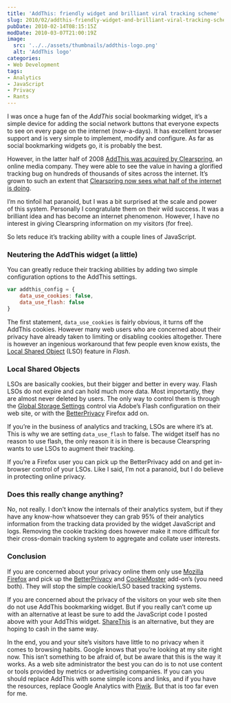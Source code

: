 ```yaml
---
title: 'AddThis: friendly widget and brilliant viral tracking scheme'
slug: 2010/02/addthis-friendly-widget-and-brilliant-viral-tracking-scheme
pubDate: 2010-02-14T08:15:15Z
modDate: 2010-03-07T21:00:19Z
image:
  src: '../../assets/thumbnails/addthis-logo.png'
  alt: 'AddThis logo'
categories:
- Web Development
tags:
- Analytics
- JavaScript
- Privacy
- Rants
---
```


I was once a huge fan of the *AddThis* social bookmarking widget, it’s a simple device for adding the social network buttons that everyone expects to see on every page on the internet (now-a-days). It has excellent browser support and is very simple to implement, modify and configure. As far as social bookmarking widgets go, it is probably the best.

However, in the latter half of 2008 [AddThis was acquired by Clearspring](http://www.reuters.com/article/idUSTRE48T1Q820080930), an online media company. They were able to see the value in having a glorified tracking bug on hundreds of thousands of sites across the internet. It’s grown to such an extent that [Clearspring now sees what half of the internet is doing](http://www.readwriteweb.com/archives/clearspring_now_sees_what_half_of_the_internet_is.php).

I’m no tinfoil hat paranoid, but I was a bit surprised at the scale and power of this system. Personally I congratulate them on their wild success. It was a brilliant idea and has become an internet phenomenon. However, I have no interest in giving Clearspring information on my visitors (for free).

So lets reduce it’s tracking ability with a couple lines of JavaScript.

<!-- more -->

### Neutering the AddThis widget (a little)

You can greatly reduce their tracking abilities by adding two simple configuration options to the AddThis settings.

```javascript
var addthis_config = {
	data_use_cookies: false,
	data_use_flash: false
}
```

The first statement, `data_use_cookies` is fairly obvious, it turns off the AddThis cookies. However many web users who are concerned about their privacy have already taken to limiting or disabling cookies altogether. There is however an ingenious workaround that few people even know exists, the [Local Shared Object](https://en.wikipedia.org/wiki/Local_Shared_Object) (LSO) feature in *Flash*.

### Local Shared Objects

LSOs are basically cookies, but their bigger and better in every way. Flash LSOs do not expire and can hold much more data. Most importantly, they are almost never deleted by users. The only way to control them is through the [Global Storage Settings](http://www.macromedia.com/support/documentation/en/flashplayer/help/settings_manager03.html) control via Adobe’s Flash configuration on their web site, or with the [BetterPrivacy](https://addons.mozilla.org/en-US/firefox/addon/6623) Firefox add on.

If you’re in the business of analytics and tracking, LSOs are where it’s at. This is why we are setting `data_use_flash` to false. The widget itself has no reason to use flash, the only reason it is in there is because Clearspring wants to use LSOs to augment their tracking.

If you’re a Firefox user you can pick up the BetterPrivacy add on and get in-browser control of your LSOs. Like I said, I’m not a paranoid, but I do believe in protecting online privacy.

### Does this really change anything?

No, not really. I don’t know the internals of their analytics system, but if they have any know-how whatsoever they can grab 95% of their analytics information from the tracking data provided by the widget JavaScript and logs. Removing the cookie tracking does however make it more difficult for their cross-domain tracking system to aggregate and collate user interests.

### Conclusion

If you are concerned about your privacy online them only use [Mozilla Firefox](http://www.mozilla.com/firefox/) and pick up the [BetterPrivacy](https://addons.mozilla.org/en-US/firefox/addon/6623) and [CookieMoster](https://addons.mozilla.org/en-US/firefox/addon/4703) add-on’s (you need both). They will stop the simple cookie/LSO based tracking systems.

If you are concerned about the privacy of the visitors on your web site then do not use AddThis bookmarking widget. But if you really can’t come up with an alternative at least be sure to add the JavaScript code I posted above with your AddThis widget. [ShareThis](http://sharethis.com/) is an alternative, but they are hoping to cash in the same way.

In the end, you and your site’s visitors have little to no privacy when it comes to browsing habits. Google knows that you’re looking at my site right now. This isn’t something to be afraid of, but be aware that this is the way it works. As a web site administrator the best you can do is to not use content or tools provided by metrics or advertising companies. If you can you should replace AddThis with some simple icons and links, and if you have the resources, replace Google Analytics with [Piwik](http://piwik.org/). But that is too far even for me.
